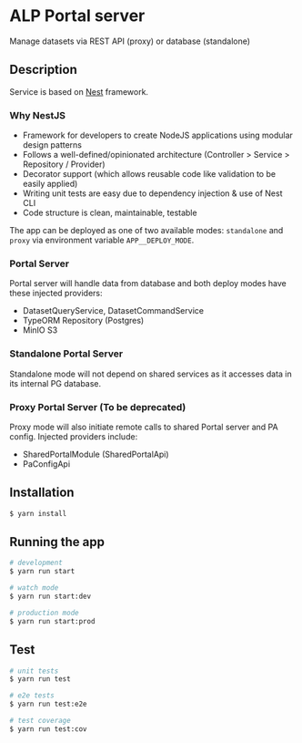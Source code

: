 # ALP Portal server

Manage datasets via REST API (proxy) or database (standalone)

## Description

Service is based on [Nest](https://github.com/nestjs/nest) framework.

### Why NestJS
- Framework for developers to create NodeJS applications using modular design patterns
- Follows a well-defined/opinionated architecture (Controller > Service > Repository / Provider)
- Decorator support (which allows reusable code like validation to be easily applied)
- Writing unit tests are easy due to dependency injection & use of Nest CLI
- Code structure is clean, maintainable, testable

The app can be deployed as one of two available modes: `standalone` and `proxy` via environment variable `APP__DEPLOY_MODE`.

### Portal Server
Portal server will handle data from database and both deploy modes have these injected providers:
* DatasetQueryService, DatasetCommandService
* TypeORM Repository (Postgres)
* MinIO S3

### Standalone Portal Server
Standalone mode will not depend on shared services as it accesses data in its internal PG database.

### Proxy Portal Server (To be deprecated)
Proxy mode will also initiate remote calls to shared Portal server and PA config. Injected providers include:
* SharedPortalModule (SharedPortalApi)
* PaConfigApi

## Installation

```bash
$ yarn install
```

## Running the app

```bash
# development
$ yarn run start

# watch mode
$ yarn run start:dev

# production mode
$ yarn run start:prod
```

## Test

```bash
# unit tests
$ yarn run test

# e2e tests
$ yarn run test:e2e

# test coverage
$ yarn run test:cov
```
